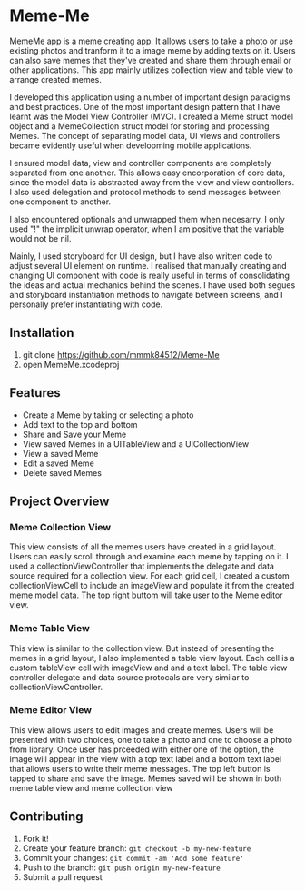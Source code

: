 # Meme-Me

MemeMe app is a meme creating app. It allows users to take a photo or use existing photos and tranform it to a image meme by adding texts on it. Users can also save memes that they've created and share them through email or other applications. This app mainly utilizes collection view and table view to arrange created memes.

I developed this application using a number of important design paradigms and best practices. One of the most important design pattern that I have learnt was the Model View Controller (MVC). I created a Meme struct model object and a MemeCollection struct model for storing and processing Memes. The concept of separating model data, UI views and controllers became evidently useful when developming mobile applications.

I ensured model data, view and controller components are completely separated from one another. This allows easy encorporation of core data, since the model data is abstracted away from the view and view controllers. I also used delegation and protocol methods to send messages between one component to another.

I also encountered optionals and unwrapped them when necesarry. I only used "!" the implicit unwrap operator, when I am positive that the variable would not be nil.

Mainly, I used storyboard for UI design, but I have also written code to adjust several UI element on runtime. I realised that manually creating and changing UI component with code is really useful in terms of consolidating the ideas and actual mechanics behind the scenes. I have used both segues and storyboard instantiation methods to navigate between screens, and I personally prefer instantiating with code.

## Installation

1. git clone https://github.com/mmmk84512/Meme-Me
2. open MemeMe.xcodeproj

## Features
- Create a Meme by taking or selecting a photo
- Add text to the top and bottom
- Share and Save your Meme
- View saved Memes in a UITableView and a UICollectionView
- View a saved Meme
- Edit a saved Meme
- Delete saved Memes

## Project Overview

### Meme Collection View

This view consists of all the memes users have created in a grid layout. Users can easily scroll through and examine each meme by tapping on it. I used a collectionViewController that implements the delegate and data source required for a collection view. For each grid cell, I created a custom collectionViewCell to include an imageView and populate it from the created meme model data.
The top right buttom will take user to the Meme editor view.

### Meme Table View

This view is similar to the collection view. But instead of presenting the memes in a grid layout, I also implemented a table view layout. Each cell is a custom tableView cell with imageView and and a text label. The table view controller delegate and data source protocals are very similar to collectionViewController.

### Meme Editor View

This view allows users to edit images and create memes. Users will be presented with two choices, one to take a photo and one to choose a photo from library. Once user has prceeded with either one of the option, the image will appear in the view with a top text label and a bottom text label that allows users to write their meme messages. The top left button is tapped to share and save the image. Memes saved will be shown in both meme table view and meme collection view

## Contributing

1. Fork it!
2. Create your feature branch: `git checkout -b my-new-feature`
3. Commit your changes: `git commit -am 'Add some feature'`
4. Push to the branch: `git push origin my-new-feature`
5. Submit a pull request
